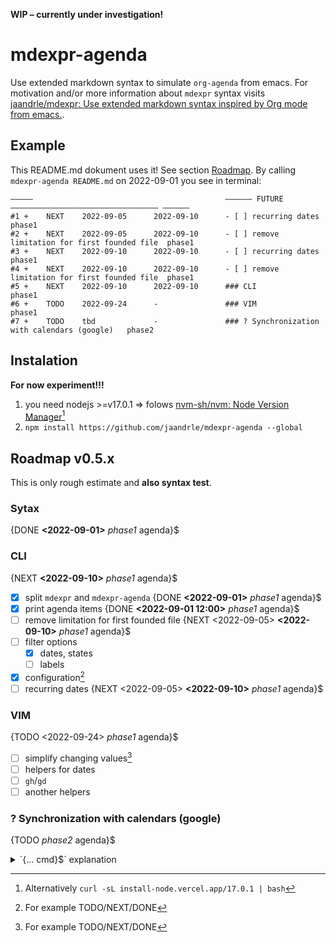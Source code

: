 **WIP – currently under investigation!**

# mdexpr-agenda
Use extended markdown syntax to simulate `org-agenda` from emacs.
For motivation and/or more information about `mdexpr` syntax visits
[jaandrle/mdexpr: Use extended markdown syntax inspired by Org mode from emacs.](https://github.com/jaandrle/mdexpr).

## Example
This README.md dokument uses it! See section [Roadmap](#roadmap).
By calling `mdexpr-agenda README.md` on 2022-09-01 you see in terminal:
```terminal
—————                                           —————— FUTURE ————————————————————————————————— ——————
#1 +    NEXT    2022-09-05      2022-09-10      - [ ] recurring dates                           phase1
#2 +    NEXT    2022-09-05      2022-09-10      - [ ] remove limitation for first founded file  phase1
#3 +    NEXT    2022-09-10      2022-09-10      - [ ] recurring dates                           phase1
#4 +    NEXT    2022-09-10      2022-09-10      - [ ] remove limitation for first founded file  phase1
#5 +    NEXT    2022-09-10      2022-09-10      ### CLI                                         phase1
#6 +    TODO    2022-09-24      -               ### VIM                                         phase1
#7 +    TODO    tbd             -               ### ? Synchronization with calendars (google)   phase2
```

## Instalation
**For now experiment!!!**

1. you need nodejs >=v17.0.1 ⇒ folows [nvm-sh/nvm: Node Version Manager](https://github.com/nvm-sh/nvm)[^node]
1. `npm install https://github.com/jaandrle/mdexpr-agenda --global`

## Roadmap v0.5.x
This is only rough estimate and **also syntax test**.

### Sytax
{DONE **<2022-09-01>** *phase1* agenda}$

### CLI
{NEXT **<2022-09-10>** *phase1* agenda}$

- [x] split `mdexpr` and `mdexpr-agenda` {DONE **<2022-09-01>** *phase1* agenda}$
- [x] print agenda items {DONE **<2022-09-01 12:00>** *phase1* agenda}$
- [ ] remove limitation for first founded file {NEXT <2022-09-05> **<2022-09-10>** *phase1* agenda}$
- [ ] filter options
	- [x] dates, states
	- [ ] labels
- [x] configuration[^prepinani]
- [ ] recurring dates {NEXT <2022-09-05> **<2022-09-10>** *phase1* agenda}$

### VIM
{TODO <2022-09-24> *phase1* agenda}$

- [ ] simplify changing values[^prepinani]
- [ ] helpers for dates
- [ ] `gh`/`gd`
- [ ] another helpers

### ? Synchronization with calendars (google)
{TODO *phase2* agenda}$


[^prepinani]: For example TODO/NEXT/DONE
[^node]: Alternatively `curl -sL install-node.vercel.app/17.0.1 | bash`

<details>
<summary>`{… cmd}$` explanation</summary>

This is [mdexpr](https://github.com/jaandrle/mdexpr) syntax. This document uses:
- {use [agenda](https://github.com/jaandrle/mdexpr-agenda) with states=TODO,NEXT|DONE mdexpr}$

</details>
